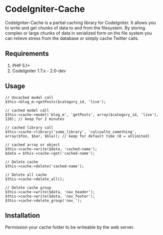 CodeIgniter-Cache
=================

CodeIgniter-Cache is a partial caching library for CodeIgniter. It allows you to write and get chunks
of data to and from the filesystem. By storing complex or large chunks of data in serialized form
on the file system you can relieve stress from the database or simply cache Twitter calls.


Requirements
------------

1. PHP 5.1+
2. CodeIgniter 1.7.x - 2.0-dev

Usage
-----

	// Uncached model call
	$this->blog_m->getPosts($category_id, 'live');

	// cached model call
	$this->cache->model('blog_m', 'getPosts', array($category_id, 'live'), 120); // keep for 2 minutes

	// cached library call
	$this->cache->library('some_library', 'calcualte_something', array($foo, $bar, $bla)); // keep for default time (0 = unlimited)

	// cached array or object
	$this->cache->write($data, 'cached-name');
	$data = $this->cache->get('cached-name');

	// Delete cache
	$this->cache->delete('cached-name');

	// Delete all cache
	$this->cache->delete_all();

	// Delete cache group
	$this->cache->write($data, 'nav_header');
	$this->cache->write($data, 'nav_footer');
	$this->cache->delete_group('nav_');

Installation
------------

Permission your cache folder to be writeable by the web server.